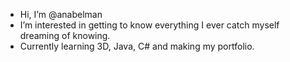 -  Hi, I’m @anabelman
-  I’m interested in getting to know everything I ever catch myself dreaming of knowing. 
-  Currently learning 3D, Java, C# and making my portfolio.
  
<!---
anabelman/anabelman is a ✨ special ✨ repository because its `README.md` (this file) appears on your GitHub profile.
You can click the Preview link to take a look at your changes.
--->
